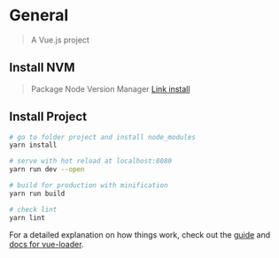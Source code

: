 # General

> A Vue.js project

## Install NVM

> Package Node Version Manager
[Link install](https://github.com/creationix/nvm)

## Install Project

``` bash
# go to folder project and install node_modules
yarn install

# serve with hot reload at localhost:8080
yarn run dev --open

# build for production with minification
yarn run build

# check lint
yarn lint

```

For a detailed explanation on how things work, check out the [guide](http://vuejs-templates.github.io/webpack/) and [docs for vue-loader](http://vuejs.github.io/vue-loader).
